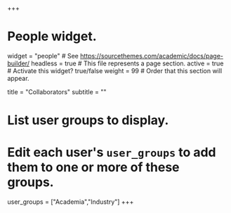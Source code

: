 +++
# People widget.
widget = "people"  # See https://sourcethemes.com/academic/docs/page-builder/
headless = true  # This file represents a page section.
active = true  # Activate this widget? true/false
weight = 99  # Order that this section will appear.

title = "Collaborators"
subtitle = ""

# List user groups to display.
#   Edit each user's `user_groups` to add them to one or more of these groups.
user_groups = ["Academia","Industry"]
+++
